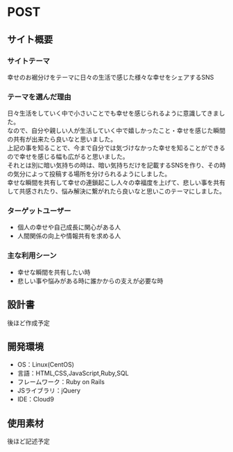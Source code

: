 # POST

## サイト概要
### サイトテーマ
幸せのお裾分けをテーマに日々の生活で感じた様々な幸せをシェアするSNS

### テーマを選んだ理由
日々生活をしていく中で小さいことでも幸せを感じられるように意識してきました。<br>
なので、自分や親しい人が生活していく中で嬉しかったこと・幸せを感じた瞬間の共有が出来たら良いなと思いました。<br>
上記の事を知ることで、今まで自分では気づけなかった幸せを知ることができるので幸せを感じる幅も広がると思いました。<br>
それとは別に暗い気持ちの時は、暗い気持ちだけを記載するSNSを作り、その時の気分によって投稿する場所を分けられるようにしました。<br>
幸せな瞬間を共有して幸せの連鎖起こし人々の幸福度を上げて、悲しい事を共有して共感されたり、悩み解決に繋がれたら良いなと思いこのテーマにしました。

### ターゲットユーザー
* 個人の幸せや自己成長に関心がある人
* 人間関係の向上や情報共有を求める人

### 主な利用シーン
* 幸せな瞬間を共有したい時
* 悲しい事や悩みがある時に誰かからの支えが必要な時

## 設計書
後ほど作成予定

## 開発環境
* OS：Linux(CentOS)
* 言語：HTML,CSS,JavaScript,Ruby,SQL
* フレームワーク：Ruby on Rails
* JSライブラリ：jQuery
* IDE：Cloud9

## 使用素材
後ほど記述予定